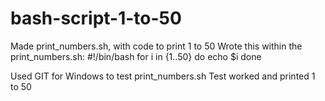 # bash-script-1-to-50
Made print_numbers.sh, with code to print 1 to 50
Wrote this within the print_numbers.sh: 
#!/bin/bash
for i in {1..50}
do
  echo $i
done

Used GIT for Windows to test print_numbers.sh
Test worked and printed 1 to 50
